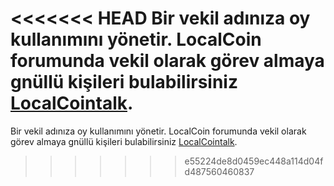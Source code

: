 <<<<<<< HEAD
Bir vekil adınıza oy kullanımını yönetir. LocalCoin forumunda vekil olarak görev almaya gnüllü kişileri bulabilirsiniz  [LocalCointalk](https://localcointalk.org/index.php/board,75.0.html). 
=======
Bir vekil adınıza oy kullanımını yönetir. LocalCoin forumunda vekil olarak görev almaya gnüllü kişileri bulabilirsiniz  [LocalCointalk](https://bocalcointalk.org/index.php/board,75.0.html). 
>>>>>>> e55224de8d0459ec448a114d04fd487560460837
